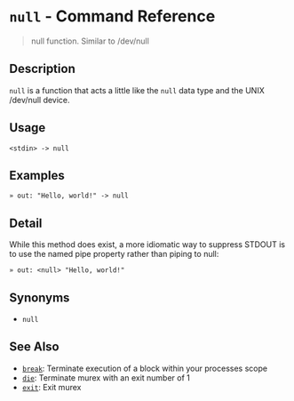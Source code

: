 # `null` - Command Reference

> null function. Similar to /dev/null

## Description

`null` is a function that acts a little like the `null` data type and the
UNIX /dev/null device.

## Usage

```
<stdin> -> null
```

## Examples

```
» out: "Hello, world!" -> null
```

## Detail

While this method does exist, a more idiomatic way to suppress STDOUT is to
use the named pipe property rather than piping to null:

```
» out: <null> "Hello, world!"
```

## Synonyms

* `null`


## See Also

* [`break`](../commands/break.md):
  Terminate execution of a block within your processes scope
* [`die`](../commands/die.md):
  Terminate murex with an exit number of 1
* [`exit`](../commands/exit.md):
  Exit murex